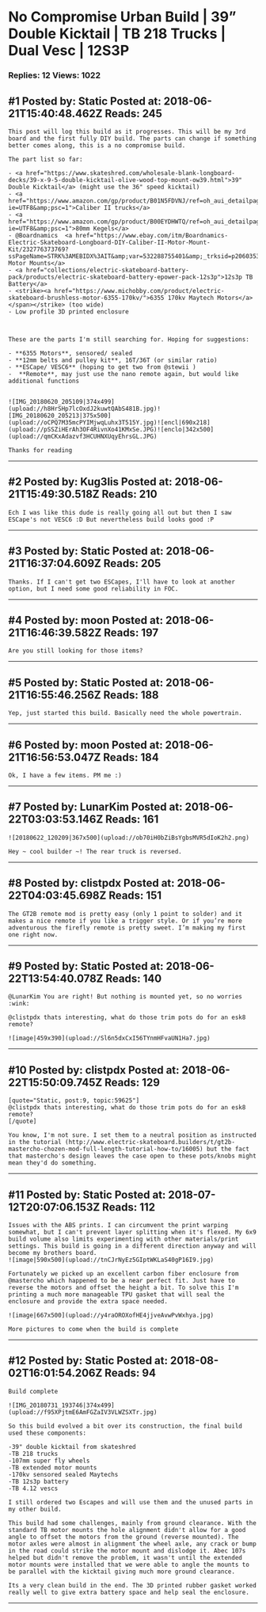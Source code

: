 # No Compromise Urban Build &#124; 39&rdquo; Double Kicktail &#124; TB 218 Trucks &#124; Dual Vesc &#124; 12S3P

### Replies: 12 Views: 1022

## \#1 Posted by: Static Posted at: 2018-06-21T15:40:48.462Z Reads: 245

```
This post will log this build as it progresses. This will be my 3rd board and the first fully DIY build. The parts can change if something better comes along, this is a no compromise build. 

The part list so far:

- <a href="https://www.skateshred.com/wholesale-blank-longboard-decks/39-x-9-5-double-kicktail-olive-wood-top-mount-ow39.html">39" Double Kicktail</a> (might use the 36" speed kicktail)
- <a href="https://www.amazon.com/gp/product/B01N5FDVNJ/ref=oh_aui_detailpage_o04_s00?ie=UTF8&amp;psc=1">Caliber II trucks</a>
- <a href="https://www.amazon.com/gp/product/B00EYDHWTQ/ref=oh_aui_detailpage_o03_s00?ie=UTF8&amp;psc=1">80mm Kegels</a>
- @Boardnamics  <a href="https://www.ebay.com/itm/Boardnamics-Electric-Skateboard-Longboard-DIY-Caliber-II-Motor-Mount-Kit/232776373769?ssPageName=STRK%3AMEBIDX%3AIT&amp;var=532288755401&amp;_trksid=p2060353.m2749.l2649">Dual Motor Mounts</a>
- <a href="collections/electric-skateboard-battery-pack/products/electric-skateboard-battery-epower-pack-12s3p">12s3p TB Battery</a>
- <strike><a href="https://www.michobby.com/product/electric-skateboard-brushless-motor-6355-170kv/">6355 170kv Maytech Motors</a></span></strike> (too wide)
- Low profile 3D printed enclosure



These are the parts I'm still searching for. Hoping for suggestions:

- **6355 Motors**, sensored/ sealed 
- **12mm belts and pulley kit**, 16T/36T (or similar ratio)
- **ESCape/ VESC6** (hoping to get two from @stewii )
-  **Remote**, may just use the nano remote again, but would like additional functions


![IMG_20180620_205109|374x499](upload://h8HrSHp7lcOxdJ2kuwtQAbS481B.jpg)![IMG_20180620_205213|375x500](upload://oCPQ7M35mcPYIMjwqLuhx3T515Y.jpg)![encl|690x218](upload://pSSZiHErAh3OF4RivnXo41KMxSe.JPG)![enclo|342x500](upload://qmCKxAdazvf3HCUHNXUqyEhrsGL.JPG)

Thanks for reading
```

---
## \#2 Posted by: Kug3lis Posted at: 2018-06-21T15:49:30.518Z Reads: 210

```
Ech I was like this dude is really going all out but then I saw ESCape's not VESC6 :D But nevertheless build looks good :P
```

---
## \#3 Posted by: Static Posted at: 2018-06-21T16:37:04.609Z Reads: 205

```
Thanks. If I can't get two ESCapes, I'll have to look at another option, but I need some good reliability in FOC.
```

---
## \#4 Posted by: moon Posted at: 2018-06-21T16:46:39.582Z Reads: 197

```
Are you still looking for those items?
```

---
## \#5 Posted by: Static Posted at: 2018-06-21T16:55:46.256Z Reads: 188

```
Yep, just started this build. Basically need the whole powertrain.
```

---
## \#6 Posted by: moon Posted at: 2018-06-21T16:56:53.047Z Reads: 184

```
Ok, I have a few items. PM me :)
```

---
## \#7 Posted by: LunarKim Posted at: 2018-06-22T03:03:53.146Z Reads: 161

```
![20180622_120209|367x500](upload://ob70iH0bZiBsYgbsMVR5dIoK2h2.png)

Hey ~ cool builder ~! The rear truck is reversed.
```

---
## \#8 Posted by: clistpdx Posted at: 2018-06-22T04:03:45.698Z Reads: 151

```
The GT2B remote mod is pretty easy (only 1 point to solder) and it makes a nice remote if you like a trigger style. Or if you’re more adventurous the firefly remote is pretty sweet. I’m making my first one right now.
```

---
## \#9 Posted by: Static Posted at: 2018-06-22T13:54:40.078Z Reads: 140

```
@LunarKim You are right! But nothing is mounted yet, so no worries :wink:

@clistpdx thats interesting, what do those trim pots do for an esk8 remote?

![image|459x390](upload://Sl6n5dxCxI56TYnmHFvaUN1Ha7.jpg)
```

---
## \#10 Posted by: clistpdx Posted at: 2018-06-22T15:50:09.745Z Reads: 129

```
[quote="Static, post:9, topic:59625"]
@clistpdx thats interesting, what do those trim pots do for an esk8 remote?
[/quote]

You know, I'm not sure. I set them to a neutral position as instructed in the tutorial (http://www.electric-skateboard.builders/t/gt2b-mastercho-chozen-mod-full-length-tutorial-how-to/16005) but the fact that mastercho's design leaves the case open to these pots/knobs might mean they'd do something.
```

---
## \#11 Posted by: Static Posted at: 2018-07-12T20:07:06.153Z Reads: 112

```
Issues with the ABS prints. I can circumvent the print warping somewhat, but I can't prevent layer splitting when it's flexed. My 6x9 build volume also limits experimenting with other materials/print settings. This build is going in a different direction anyway and will become my brothers board. 
![image|590x500](upload://tnCJrNyEz5GIptWKLaS40gP16I9.jpg)

Fortunately we picked up an excellent carbon fiber enclosure from @mastercho which happened to be a near perfect fit. Just have to reverse the motors and offset the height a bit. To solve this I'm printing a much more manageable TPU gasket that will seal the enclosure and provide the extra space needed. 

![image|667x500](upload://y4raOROXofHE4jjveAvwPvWxhya.jpg)

More pictures to come when the build is complete
```

---
## \#12 Posted by: Static Posted at: 2018-08-02T16:01:54.206Z Reads: 94

```
Build complete

![IMG_20180731_193746|374x499](upload://f95XPjtmE6AmFGZaIV3VLWZSXTr.jpg)

So this build evolved a bit over its construction, the final build used these components:

-39" double kicktail from skateshred
-TB 218 trucks
-107mm super fly wheels
-TB extended motor mounts
-170kv sensored sealed Maytechs
-TB 12s3p battery
-TB 4.12 vescs

I still ordered two Escapes and will use them and the unused parts in my other build.

This build had some challenges, mainly from ground clearance. With the standard TB motor mounts the hole alignment didn't allow for a good angle to offset the motors from the ground (reverse mounted). The motor axles were almost in alignment the wheel axle, any crack or bump in the road could strike the motor mount and dislodge it. Abec 107s helped but didn't remove the problem, it wasn't until the extended motor mounts were installed that we were able to angle the mounts to be parallel with the kicktail giving much more ground clearance. 

Its a very clean build in the end. The 3D printed rubber gasket worked really well to give extra battery space and help seal the enclosure.
```

---
